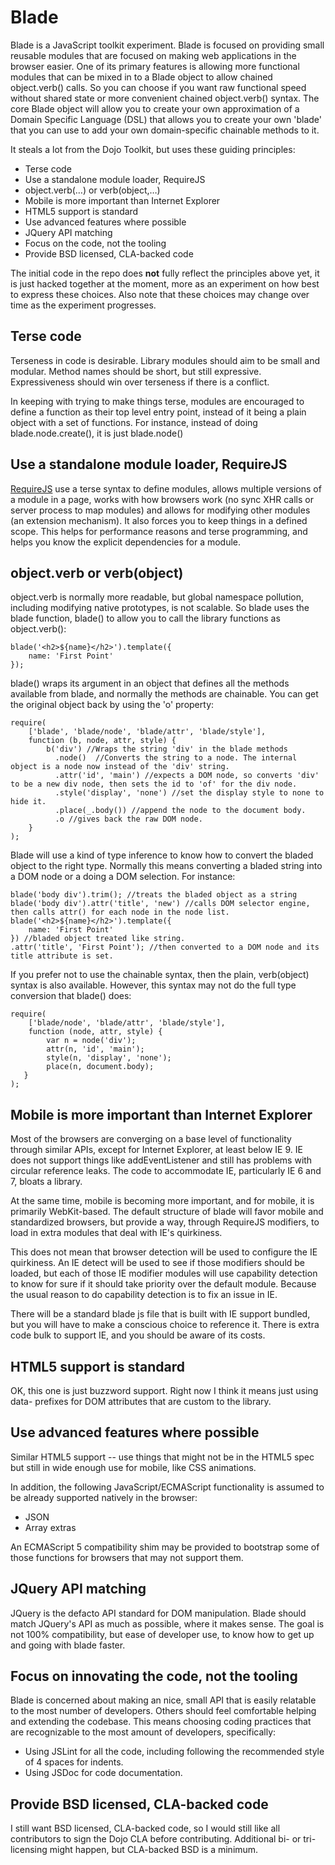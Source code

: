 Blade
=====

Blade is a JavaScript toolkit experiment. Blade is focused on providing small reusable modules that are focused on making web applications in the browser easier. One of its primary features is allowing more functional modules that can be mixed in to a Blade object to allow chained object.verb() calls. So you can choose if you want raw functional speed without shared state or more convenient chained object.verb() syntax. The core Blade object will allow you to create your own approximation of a Domain Specific Language (DSL) that allows you to create your own 'blade' that you can use to add your own domain-specific chainable methods to it.

It steals a lot from the Dojo Toolkit, but uses these guiding principles:

* Terse code
* Use a standalone module loader, RequireJS
* object.verb(…) or verb(object,…)
* Mobile is more important than Internet Explorer
* HTML5 support is standard
* Use advanced features where possible
* JQuery API matching
* Focus on the code, not the tooling
* Provide BSD licensed, CLA-backed code

The initial code in the repo does **not** fully reflect the principles above yet, it is just hacked together at the moment, more as an experiment on how best to express these choices. Also note that these choices may change over time as the experiment progresses.

Terse code
---------------------------
Terseness in code is desirable. Library modules should aim to be small and modular. Method names should be short, but still expressive. Expressiveness should win over terseness if there is a conflict.

In keeping with trying to make things terse, modules are encouraged to define a function as their top level entry point, instead of it being a plain object with a set of functions. For instance, instead of doing blade.node.create(), it is just blade.node()

Use a standalone module loader, RequireJS
--------------------------
[RequireJS](http://requirejs.org) use a terse syntax to define modules, allows multiple versions of a module in a page, works with how browsers work (no sync XHR calls or server process to map modules) and allows for modifying other modules (an extension mechanism). It also forces you to keep things in a defined scope. This helps for performance reasons and terse programming, and helps you know the explicit dependencies for a module.

object.verb or verb(object)
---------------------------
object.verb is normally more readable, but global namespace pollution, including modifying native prototypes, is not scalable. So blade uses the blade function, blade() to allow you to call the library functions as object.verb():

    blade('<h2>${name}</h2>').template({
        name: 'First Point'
    });

blade() wraps its argument in an object that defines all the methods available from blade, and normally the methods are chainable. You can get the original object back by using the 'o' property:

    require(
        ['blade', 'blade/node', 'blade/attr', 'blade/style'],
        function (b, node, attr, style) {
            b('div') //Wraps the string 'div' in the blade methods
              .node()  //Converts the string to a node. The internal object is a node now instead of the 'div' string.
              .attr('id', 'main') //expects a DOM node, so converts 'div' to be a new div node, then sets the id to 'of' for the div node.
              .style('display', 'none') //set the display style to none to hide it.
              .place(_.body()) //append the node to the document body.
              .o //gives back the raw DOM node.
        }
    );

Blade will use a kind of type inference to know how to convert the bladed object to the right type. Normally this means converting a bladed string into a DOM node or a doing a DOM selection. For instance:

    blade('body div').trim(); //treats the bladed object as a string
    blade('body div').attr('title', 'new') //calls DOM selector engine, then calls attr() for each node in the node list.
    blade('<h2>${name}</h2>').template({
        name: 'First Point'
    }) //bladed object treated like string.
    .attr('title', 'First Point'); //then converted to a DOM node and its title attribute is set.

If you prefer not to use the chainable syntax, then the plain, verb(object) syntax is also available. However, this syntax may not do the full type conversion that blade() does:

    require(
        ['blade/node', 'blade/attr', 'blade/style'],
        function (node, attr, style) {
            var n = node('div');
            attr(n, 'id', 'main');
            style(n, 'display', 'none');
            place(n, document.body);
       }
    );


Mobile is more important than Internet Explorer
-----------------------------------------------
Most of the browsers are converging on a base level of functionality through similar APIs, except for Internet Explorer, at least below IE 9. IE does not support things like addEventListener and still has problems with circular reference leaks. The code to accommodate IE, particularly IE 6 and 7, bloats a library.

At the same time, mobile is becoming more important, and for mobile, it is primarily WebKit-based. The default structure of blade will favor mobile and standardized browsers, but provide a way, through RequireJS modifiers, to load in extra modules that deal with IE's quirkiness.

This does not mean that browser detection will be used to configure the IE quirkiness. An IE detect will be used to see if those modifiers should be loaded, but each of those IE modifier modules will use capability detection to know for sure if it should take priority over the default module. Because the usual reason to do capability detection is to fix an issue in IE.

There will be a standard blade js file that is built with IE support bundled, but you will have to make a conscious choice to reference it. There is extra code bulk to support IE, and you should be aware of its costs.

HTML5 support is standard
-------------------------
OK, this one is just buzzword support. Right now I think it means just using data- prefixes for DOM attributes that are custom to the library.

Use advanced features where possible
------------------------------------
Similar HTML5 support -- use things that might not be in the HTML5 spec but still in wide enough use for mobile, like CSS animations.

In addition, the following JavaScript/ECMAScript functionality is assumed to be already supported natively in the browser:

* JSON
* Array extras

An ECMAScript 5 compatibility shim may be provided to bootstrap some of those functions for browsers that may not support them.

JQuery API matching
-------------------
JQuery is the defacto API standard for DOM manipulation. Blade should match JQuery's API as much as possible, where it makes sense. The goal is not 100% compatibility, but ease of developer use, to know how to get up and going with blade faster.

Focus on innovating the code, not the tooling
---------------------------------------------
Blade is concerned about making an nice, small API that is easily relatable to the most number of developers. Others should feel comfortable helping and extending the codebase. This means choosing coding practices that are recognizable to the most amount of developers, specifically:

* Using JSLint for all the code, including following the recommended style of 4 spaces for indents.
* Using JSDoc for code documentation.

Provide BSD licensed, CLA-backed code
-----------------------------------
I still want BSD licensed, CLA-backed code, so I would still like all contributors to sign the Dojo CLA before contributing. Additional bi- or tri-licensing might happen, but CLA-backed BSD is a minimum.
